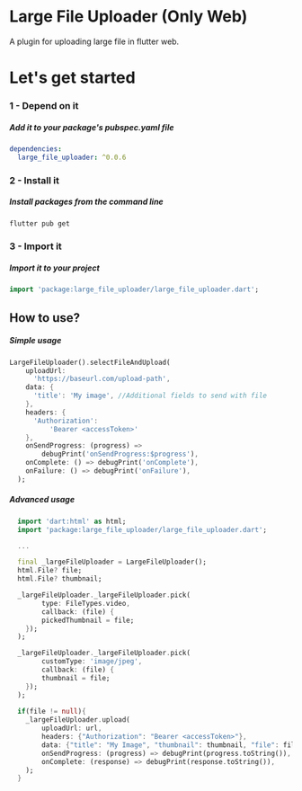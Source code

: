 # Large File Uploader (Only Web)

A plugin for uploading large file in flutter web.

# Let's get started

### 1 - Depend on it

##### Add it to your package's pubspec.yaml file

```yml
dependencies:
  large_file_uploader: ^0.0.6
```


### 2 - Install it

##### Install packages from the command line
```sh
flutter pub get
```


### 3 - Import it

##### Import it to your project
```dart
import 'package:large_file_uploader/large_file_uploader.dart';
```


## How to use?
##### Simple usage

```dart
LargeFileUploader().selectFileAndUpload(
    uploadUrl:
      'https://baseurl.com/upload-path',
    data: {
      'title': 'My image', //Additional fields to send with file
    },
    headers: {
      'Authorization':
          'Bearer <accessToken>' 
    },
    onSendProgress: (progress) =>
        debugPrint('onSendProgress:$progress'),
    onComplete: () => debugPrint('onComplete'),
    onFailure: () => debugPrint('onFailure'),
  );
```

##### Advanced usage

```dart
  import 'dart:html' as html;
  import 'package:large_file_uploader/large_file_uploader.dart';

  ...

  final _largeFileUploader = LargeFileUploader();
  html.File? file; 
  html.File? thumbnail;

  _largeFileUploader._largeFileUploader.pick(
        type: FileTypes.video, 
        callback: (file) {
        pickedThumbnail = file;
    });
  );

  _largeFileUploader._largeFileUploader.pick(
        customType: 'image/jpeg', 
        callback: (file) {
        thumbnail = file;
    });
  );
  
  if(file != null){
    _largeFileUploader.upload(
        uploadUrl: url,
        headers: {"Authorization": "Bearer <accessToken>"},
        data: {"title": "My Image", "thumbnail": thumbnail, "file": file},
        onSendProgress: (progress) => debugPrint(progress.toString()),
        onComplete: (response) => debugPrint(response.toString()),
    );
  }
  
```